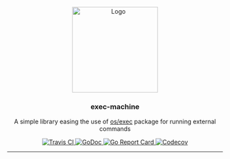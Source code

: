 <p align="center">
    <img src="https://user-images.githubusercontent.com/8983173/41920404-f4baf4e2-7960-11e8-8880-6b54bcef12e2.png" alt="Logo" width="200" height="200" />
</p>
<h3 align="center">exec-machine</h3>
<p align="center">A simple library easing the use of <a href="https://golang.org/pkg/os/exec/">os/exec</a> package for running external commands</p>
<p align="center">
    <a href="https://travis-ci.org/thegomachine/exec-machine">
        <img src="https://travis-ci.org/thegomachine/exec-machine.svg?branch=master" alt="Travis CI">
    </a>
    <a href="https://godoc.org/github.com/thegomachine/exec-machine">
        <img src="https://godoc.org/github.com/thegomachine/exec-machine?status.svg" alt="GoDoc">
    </a>
    <a href="https://goreportcard.com/report/thegomachine/exec-machine">
        <img src="https://goreportcard.com/badge/github.com/thegomachine/exec-machine" alt="Go Report Card">
    </a>
    <a href="https://codecov.io/gh/thegomachine/exec-machine/branch/master">
        <img src="https://codecov.io/gh/thegomachine/exec-machine/branch/master/graph/badge.svg" alt="Codecov">
    </a>
</p>

---